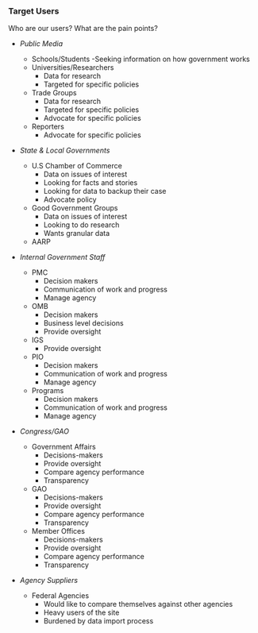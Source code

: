 
### Target Users
Who are our users?  What are the pain points? 

- *Public Media*
	- Schools/Students
		-Seeking information on how government works
	- Universities/Researchers
		- Data for research
		- Targeted for specific policies
	- Trade Groups
		- Data for research
		- Targeted for specific policies
		- Advocate for specific policies
	- Reporters
		- Advocate for specific policies

- *State & Local Governments*
	- U.S Chamber of Commerce
		- Data on issues of interest
		- Looking for facts and stories
		- Looking for data to backup their case
		- Advocate policy
	- Good Government Groups
		- Data on issues of interest
		- Looking to do research
		- Wants granular data
	- AARP

- *Internal Government Staff*
	- PMC
		- Decision makers
		- Communication of work and progress
		- Manage agency
	- OMB
		- Decision makers
		- Business level decisions
		- Provide oversight
	- IGS
		- Provide oversight
	- PIO
		- Decision makers
		- Communication of work and progress
		- Manage agency
	- Programs
		- Decision makers
		- Communication of work and progress
		- Manage agency

- *Congress/GAO*
	- Government Affairs 
		- Decisions-makers
		- Provide oversight
		- Compare agency performance
		- Transparency
	- GAO
		- Decisions-makers
		- Provide oversight
		- Compare agency performance
		- Transparency
	- Member Offices
		- Decisions-makers
		- Provide oversight
		- Compare agency performance
		- Transparency

- *Agency Suppliers* 
	- Federal Agencies
		- Would like to compare themselves against other agencies
		- Heavy users of the site
		- Burdened by data import process